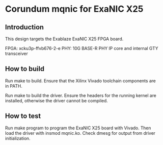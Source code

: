 # Corundum mqnic for ExaNIC X25

## Introduction

This design targets the Exablaze ExaNIC X25 FPGA board.

FPGA: xcku3p-ffvb676-2-e
PHY: 10G BASE-R PHY IP core and internal GTY transceiver

## How to build

Run make to build.  Ensure that the Xilinx Vivado toolchain components are
in PATH.

Run make to build the driver.  Ensure the headers for the running kernel are
installed, otherwise the driver cannot be compiled.

## How to test

Run make program to program the ExaNIC X25 board with Vivado.  Then load the
driver with insmod mqnic.ko.  Check dmesg for output from driver
initialization.


